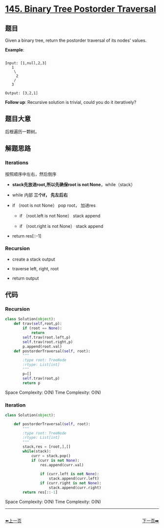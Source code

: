 # [145. Binary Tree Postorder Traversal](https://leetcode.com/problems/binary-tree-postorder-traversal/)

## 题目


Given a binary tree, return the postorder traversal of its nodes' values.



**Example**:

```

Input: [1,null,2,3]
   1
    \
     2
    /
   3

Output: [3,2,1]

```


**Follow up**: Recursive solution is trivial, could you do it iteratively?


 

## 题目大意

后根遍历一颗树。

## 解题思路

### Iterations

按照顺序中左右，然后倒序

- **stack先放进root,所以先确保root is not None**，while（stack）

- while 内部 **三个if， 先左后右**

- if （root is not None） pop root， 加进res

    - if （root.left is not None） stack append

    - if （root.right is not None） stack append

- return res[::-1]


### Recursion

- create a stack output

- traverse left, right, root

- return output







## 代码

### Recursion
```python
class Solution(object):
    def trav(self,root,p):
        if (root == None):
            return
        self.trav(root.left,p)
        self.trav(root.right,p)
        p.append(root.val)
    def postorderTraversal(self, root):
        """
        :type root: TreeNode
        :rtype: List[int]
        """
        p=[]
        self.trav(root,p)
        return p
```
Space Complexity: O(N)
Time Complexity: O(N)

### Iteration
```python
class Solution(object):

    def postorderTraversal(self, root):
        """
        :type root: TreeNode
        :rtype: List[int]
        """
        stack,res = [root,],[]
        while(stack):
            curr = stack.pop()
            if (curr is not None):
                res.append(curr.val)
                
                if (curr.left is not None):
                    stack.append(curr.left)
                if (curr.right is not None):
                    stack.append(curr.right)
        return res[::-1]
```
Space Complexity: O(N)
Time Complexity: O(N)

----------------------------------------------
<div style="display: flex;justify-content: space-between;align-items: center;">
<p><a href="https://github.com/yuxinhuang/Leetcode/blob/main/website/content/ChapterFour/0100~0199/0144.Binary-Tree-Preorder-Traversal.md/">⬅️上一页</a></p>
<p><a href="https://github.com/yuxinhuang/Leetcode/blob/main/website/content/ChapterFour/0100~0199/0146.LRU-Cach.md/">下一页➡️</a></p>
</div>
